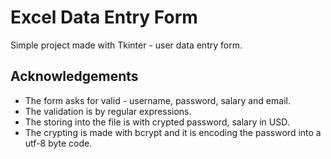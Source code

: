 
# Excel Data Entry Form

Simple project made with Tkinter - user data entry form.

## Acknowledgements

 - The form asks for valid - username, password, salary and email.
 - The validation is by regular expressions.
 - The storing into the file is with crypted password, salary in USD.
 - The crypting is made with bcrypt and it is encoding the password into a utf-8 byte code.

